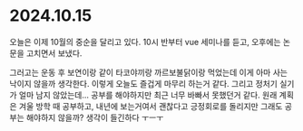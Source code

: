 # 2024.10.15

오늘은 이제 10월의 중순을 달리고 있다. 10시 반부터 vue 세미나를 듣고, 오후에는 논문을 고치면서 보냈다.

그러고는 운동 후 보연이랑 같이 타코야끼랑 까르보불닭이랑 먹었는데 이게 아마 사는 낙이지 않을까 생각한다. 이렇게 오늘도 즐겁게 마무리 하는거 같다. 그리고 정처기 실기가 얼마 남지 않았는데... 공부를 해야하지만 최근 너무 바빠서 못했던거 같다. 원래 계획은 겨울 방학 때 공부하고, 내년에 보는거여서 괜찮다고 긍정회로를 돌리지만 그래도 공부는 해야하지 않을까? 생각이 들긴하다 ㅜㅡㅜ
